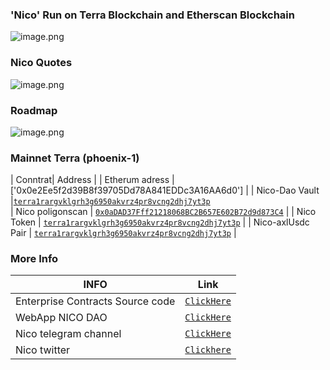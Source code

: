 ### 'Nico' Run on Terra Blockchain and Etherscan Blockchain
![image.png](https://raw.githubusercontent.com/NicoToken/NICOToken/main/asset/Nicologo.png)
### Nico Quotes  
![image.png](https://raw.githubusercontent.com/NicoToken/NICOToken/main/NicoQuotes/Nicoquote.jpg)


### Roadmap
![image.png](https://raw.githubusercontent.com/NicoToken/NICOToken/main/whitepaper/Roadmap.jpg)
### Mainnet Terra (phoenix-1)
| Conntrat| Address   |
| Etherum adress |
['0x0e2Ee5f2d39B8f39705Dd78A841EDDc3A16AA6d0'] |
| Nico-Dao Vault      |[`terra1rargvklgrh3g6950akvrz4pr8vcng2dhj7yt3p`](https://terrasco.pe/mainnet/address/terra1rargvklgrh3g6950akvrz4pr8vcng2dhj7yt3p)        
| Nico poligonscan    | [`0x0aDAD37Fff21218068BC2B657E602B72d9d873C4`](https://terrasco.pe/mainnet/address/terra1s5zft8tgddtpgqhlauyl5lt2vre9euu4exg37rkug2dv4l7leygqsvj79g)        |
| Nico Token          | [`terra1rargvklgrh3g6950akvrz4pr8vcng2dhj7yt3p`](https://terrasco.pe/mainnet/address/terra1e0efrrrj8d55pflme3dmtyuj7klzcef5cfmz6r2jyqz77kk2jz3qa6drg3)        |
| Nico-axlUsdc Pair   | [`terra1rargvklgrh3g6950akvrz4pr8vcng2dhj7yt3p`](https://chainsco.pe/terra2/address/terra1rargvklgrh3g6950akvrz4pr8vcng2dhj7yt3p#!) |
### More Info
| INFO                | Link         |
| ------------------- | ---------    |
| Enterprise Contracts Source code                           | [`ClickHere`](https://github.com/terra-money/enterprise-contracts) |
| WebApp NICO DAO                            | [`ClickHere`](https://nicodao.tech) |
| Nico telegram channel                           | [`ClickHere`](https://t.me/nicotalk1201) |
| Nico twitter                           | [`Clickhere`](https://twitter.com/NICOmoneyDAO?t=H3O9Z1JflwjdzBmxTy9DlA&s=09) |

